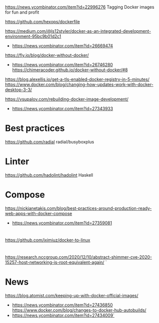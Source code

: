 https://news.ycombinator.com/item?id=22996276 Tagging Docker images for fun and profit

https://github.com/hexops/dockerfile

https://medium.com/@ls12styler/docker-as-an-integrated-development-environment-95bc9b01d2c1
* https://news.ycombinator.com/item?id=26669474

https://fly.io/blog/docker-without-docker/
* https://news.ycombinator.com/item?id=26746280
  https://chimeracoder.github.io/docker-without-docker/#8

https://blog.alexellis.io/get-a-tls-enabled-docker-registry-in-5-minutes/
https://www.docker.com/blog/changing-how-updates-work-with-docker-desktop-3-3/  

https://vsupalov.com/rebuilding-docker-image-development/
* https://news.ycombinator.com/item?id=27343933

# Best practices
https://github.com/radial
radial/busyboxplus

# Linter
https://github.com/hadolint/hadolint Haskell

# Compose
https://nickjanetakis.com/blog/best-practices-around-production-ready-web-apps-with-docker-compose
* https://news.ycombinator.com/item?id=27359081

#
https://github.com/iximiuz/docker-to-linux


# 
https://research.nccgroup.com/2020/12/10/abstract-shimmer-cve-2020-15257-host-networking-is-root-equivalent-again/
`
# News
https://blog.atomist.com/keeping-up-with-docker-official-images/
* https://news.ycombinator.com/item?id=27436850
https://www.docker.com/blog/changes-to-docker-hub-autobuilds/
* https://news.ycombinator.com/item?id=27434009`
